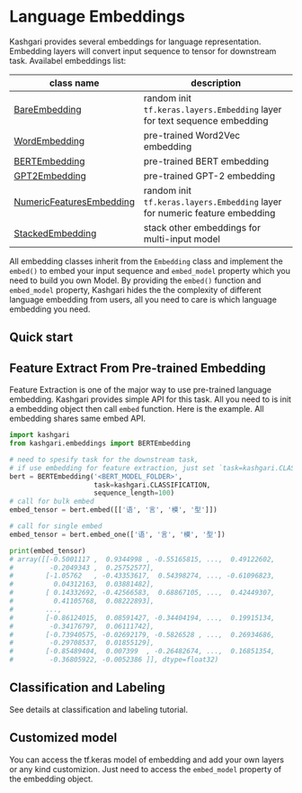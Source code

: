 # Language Embeddings

Kashgari provides several embeddings for language representation. Embedding layers will convert input sequence to tensor for downstream task. Availabel embeddings list:

| class name                                                  | description                                                                 |
| ----------------------------------------------------------- | --------------------------------------------------------------------------- |
| [BareEmbedding](./bare-embedding.md)                        | random init `tf.keras.layers.Embedding` layer for text sequence embedding   |
| [WordEmbedding](./word-embedding.md)                        | pre-trained Word2Vec embedding                                              |
| [BERTEmbedding](./bert-embedding.md)                        | pre-trained BERT embedding                                                  |
| [GPT2Embedding](./gpt2-embedding.md)                        | pre-trained GPT-2 embedding                                                 |
| [NumericFeaturesEmbedding](./numeric-features-embedding.md) | random init `tf.keras.layers.Embedding` layer for numeric feature embedding |
| [StackedEmbedding](./stacked-embeddingmd)                   | stack other embeddings for multi-input model                                |

All embedding classes inherit from the `Embedding` class and implement the `embed()` to embed your input sequence and `embed_model` property which you need to build you own Model. By providing the `embed()` function and `embed_model` property, Kashgari hides the the complexity of different language embedding from users, all you need to care is which language embedding you need.

## Quick start

## Feature Extract From Pre-trained Embedding

Feature Extraction is one of the major way to use pre-trained language embedding. Kashgari provides simple API for this task. All you need to is init a embedding object then call `embed` function. Here is the example. All embedding shares same embed API.

```python
import kashgari
from kashgari.embeddings import BERTEmbedding

# need to spesify task for the downstream task,
# if use embedding for feature extraction, just set `task=kashgari.CLASSIFICATION`
bert = BERTEmbedding('<BERT_MODEL_FOLDER>',
                     task=kashgari.CLASSIFICATION,
                     sequence_length=100)
# call for bulk embed
embed_tensor = bert.embed([['语', '言', '模', '型']])

# call for single embed
embed_tensor = bert.embed_one(['语', '言', '模', '型'])

print(embed_tensor)
# array([[-0.5001117 ,  0.9344998 , -0.55165815, ...,  0.49122602,
#         -0.2049343 ,  0.25752577],
#        [-1.05762   , -0.43353617,  0.54398274, ..., -0.61096823,
#          0.04312163,  0.03881482],
#        [ 0.14332692, -0.42566583,  0.68867105, ...,  0.42449307,
#          0.41105768,  0.08222893],
#        ...,
#        [-0.86124015,  0.08591427, -0.34404194, ...,  0.19915134,
#         -0.34176797,  0.06111742],
#        [-0.73940575, -0.02692179, -0.5826528 , ...,  0.26934686,
#         -0.29708537,  0.01855129],
#        [-0.85489404,  0.007399  , -0.26482674, ...,  0.16851354,
#         -0.36805922, -0.0052386 ]], dtype=float32)
```

## Classification and Labeling

See details at classification and labeling tutorial.

## Customized model

You can access the tf.keras model of embedding and add your own layers or any kind customizion. Just need to access the `embed_model` property of the embedding object.
